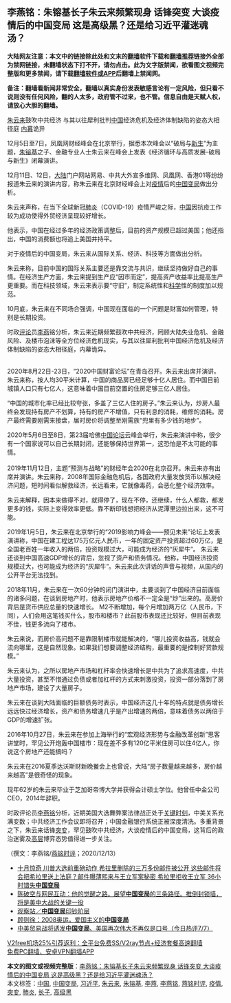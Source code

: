  <h2>李燕铭：朱镕基长子朱云来频繁现身 话锋突变 大谈疫情后的中国变局 这是高级黑？还是给习近平灌迷魂汤？</h2> <p class="notice"><b>大陆网友注意：本文中的链接除此处和文末的<a href="https://github.com/bannedbook/fanqiang" >翻墙</a>软件下载和<a href="https://github.com/killgcd/justmysocks/blob/master/README.md">翻墙推荐</a>链接外全部为禁网链接，未翻墙状态下打不开，请勿点击。此为文字版禁闻，欲看图文视频完整版和更多禁闻，请下载<a href="https://github.com/bannedbook/fanqiang">翻墙软件或APP</a>后翻墙上禁闻网。</p><p>备注：翻墙看新闻非常安全，翻墙以真实身份发表敏感言论有一定风险，但只看不说则没有任何风险，翻的人太多，政府管不过来，也不管。信息自由是天赋人权，请放心大胆的翻墙。</b></p>  <div class="entry">  <p></p> <p><a href="https://www.bannedbook.org/bnews/tag/%e6%9c%b1%e4%ba%91%e6%9d%a5/" class="st_tag internal_tag" rel="tag" title="标签 朱云来 下的日志">朱云来</a>鼓吹中共经济 与其以往犀利批判<span class='wp_keywordlink_affiliate'><a href="https://www.bannedbook.org/" title="中国" target="_blank">中国</a></span>经济危机及经济体制缺陷的姿态大相径庭 <span class='wp_keywordlink_affiliate'><a href="https://www.bannedbook.org/bnews/ccpdope/" title="中共高层内幕" target="_blank">内幕</a></span>诡异</p> <p>12月5日至7日&#65292;凤凰网财经峰会在北京举行&#65292;据悉本次峰会以&#8220;破局与<span class='wp_keywordlink'><a href="https://www.bannedbook.org/forum2/topic1642.html" title="正见网《新生》" target="_blank">新生</a></span>&#8221;为主题&#65292;<a href="https://www.bannedbook.org/bnews/tag/%e6%9c%b1%e9%95%95%e5%9f%ba/" class="st_tag internal_tag" rel="tag" title="标签 朱镕基 下的日志">朱镕基</a>之子&#12289;金融专业人士朱云来在峰会上发表&#12298;经济循环与高质发展-破局与新生&#12299;闭幕演讲&#12290;</p> <p>   12月11日&#12289;12日&#65292;<span class='wp_keywordlink_affiliate'><a href="https://www.bannedbook.org/" title="大陆" target="_blank">大陆</a></span>门户网站网易&#12289;中共大外宣多维网&#12289;凤凰网&#12289;香港01等纷纷报道朱云来的演讲内容&#65292;称朱云来在北京财经峰会上对<a href="https://www.bannedbook.org/bnews/tag/%E7%96%AB%E6%83%85/" class="st_tag internal_tag" rel="tag" title="标签 疫情 下的日志">疫情</a>后的<a href="https://www.bannedbook.org/bnews/tag/%E4%B8%AD%E5%9B%BD%E5%8F%98%E5%B1%80/" class="st_tag internal_tag" rel="tag" title="标签 中国变局 下的日志">中国变局</a>做出分析&#12290;</p> <p>朱云来声称&#65292;在当下全球新冠<a href="https://www.bannedbook.org/bnews/tag/%e8%82%ba%e7%82%8e/" class="st_tag internal_tag" rel="tag" title="标签 肺炎 下的日志">肺炎</a>&#65288;COVID-19&#65289;疫情严峻之际&#65292;<a href="https://www.bannedbook.org/bnews/tag/%E4%B8%AD%E5%9B%BD/" class="st_tag internal_tag" rel="tag" title="标签 中国 下的日志">中国</a>因抗疫工作较为成功使得外贸经济呈现较好增长&#12290;</p> <p>他表示&#65292;中国在经过多年的经济政策调整后&#65292;目前的资产规模已超过美国&#65307;他还指出&#65292;中国的消费额也将追上美国并持平&#12290;</p>  <p>对于疫情后的中国变局&#65292;朱云来从国际关系&#12289;经济&#12289;科技等方面做出分析&#12290;</p> <p>朱云来称&#65292;目前中国的国际关系主要还是靠交流与共识&#65292;继续坚持做好自己的事情&#12290;在经济生产方面&#65292;朱云来提到生产应&#8220;因市而定&#8221;&#65292;提高资产收益率比提高生产更重要&#12290;而在科技领域&#65292;朱云来表示要&#8220;守旧&#8221;&#65292;制定系统性和<span class='wp_keywordlink'><a href="https://www.bannedbook.org/forum11/topic309.html" title="禁片：“科学”的棍子" target="_blank">科学</a></span>性的制度加以规范&#12290;</p> <p>10月底&#65292;朱云来在不同场合强调&#65292;中国现在面临的一个问题是财富如何管理&#65292;特别是长期投资&#12290;</p> <p>时政<span class='wp_keywordlink_affiliate'><a href="https://www.bannedbook.org/bnews/comments/" title="新闻评论" target="_blank">评论</a></span>员<a href="https://www.bannedbook.org/bnews/tag/%e6%9d%8e%e7%87%95/" class="st_tag internal_tag" rel="tag" title="标签 李燕 下的日志">李燕</a>铭分析&#65292;朱云来近期频繁鼓吹中共经济&#65292;罔顾大陆失业危机&#12289;金融风险&#12289;及楼市泡沫等全方位经济危机现实&#65292;与其以往犀利批判中国经济危机及经济体制缺陷的姿态大相径庭&#65292;内幕诡异&#12290;<br />&nbsp;</p> <p>   2020年8月22日-23日&#65292;&#8220;2020中国财富论坛&#8221;在青岛召开&#12290;朱云来出席并演讲&#12290;朱云来称&#65292;按人均30平米计算&#65292;中国的商品房已经足够十亿人居住&#12290;而中国目前城镇人口只有七亿人&#65292;这意味着中国目前空置的住房足够三亿人居住&#12290;</p> <p>&#8220;中国的城市化率已经比较夸张&#65292;多盖了三亿人住的房子&#12290;&#8221;朱云来认为&#65292;炒房人最终会发现持有房产不划算&#65292;持有的房产不增值&#65292;只有利息的消耗&#65292;维修的消耗&#12290;房产最终需要刚需来接盘&#65292;届时房价将调整至刚需族&#8220;兜里有多少钱的地步&#8221;&#12290;</p>  <p>2020年5月6日至8日&#65292;第23届哈佛<span class='wp_keywordlink'><a href="https://www.bannedbook.org/forum21/" title="自由中国论坛" target="_blank">中国论坛</a></span>云峰会举行&#65292;朱云来演讲中称&#65292;很少有一个国家说可以自己长期封闭&#65292;还能够保持世界第一&#65292;这恐怕是不太可能的事情&#12290;<br />&nbsp;<br />2019年11月12日&#65292;主题&#8220;预测与战略&#8221;的财经年会2020在北京召开&#12290;朱云来亦有出席并演讲&#12290;朱云来称&#65292;2008年国际金融危机后&#65292;各国政府大量发放货币以解决经济问题&#65292;短时间看似解救经济&#65292;长远看来&#65292;它就像毒药&#65292;会恶化整个经济效率&#12290; </p> <p>朱云来解释&#65292;因本来做得不对&#65292;就得停了&#65292;现在不停&#65292;还继续&#65292;什么人都救&#65292;都发更多的钱&#65292;实际上变得效率更低&#12290;靠不断印钱想把经济从泥潭里边拉出来&#65292;这不可能&#12290;</p> <p>   2019年1月5日&#65292;朱云来在北京举行的&#8220;2019影响力峰会&#8212;&#8212;预见未来&#8221;论坛上发表演讲称&#65292;中国在建工程达175万亿元人民币&#65292;一年的固定资产投资超过60万亿&#65292;是全国老百姓一年收入的两倍&#65292;投资规模过大&#65292;可能成为经济的&#8220;灰犀牛&#8221;&#12290; 朱云来还谈到中国高速GDP增长的背后&#65292;忽视了资产和债务情况&#12290;他称&#65292;中国经济投资规模过大&#65292;也可能成为经济的&#8220;灰犀牛&#8221;&#12290;朱云来此次讲话的声音与视频&#65292;从国内的公开平台无法找到&#12290;</p> <p>2018年11月&#65292;朱云来在一次60分钟的闭门演讲中&#65292;主要谈到了中国经济目前面临的诸多问题&#65292;在谈到房地产时&#65292;他表示房地产价格不一定全是&#8220;炒&#8221;出来的&#12290;高房价背后是货币供应总量的快速增长&#12290; M2不断增加&#65292;每个月增加两万亿&#65288;人民币&#65292;下同&#65289;&#65292;人们会用这笔钱买什么&#65292;股市和楼市&#65311;此前股市表现还比较好&#65292;但目前表现不佳&#65292;钱更多流向了楼市&#12290;</p> <p>朱云来说&#65292;而房价高问题不是靠限制楼市就能解决的&#65292;&#8220;哪儿投资收益高&#65292;钱就会流向哪里&#65292;这是自然现象&#12290;如果我们想要调整经济结构&#65292;最重要的是控制好贷款规模&#12290;&#8221; </p> <p>朱云来认为&#65292;之所以房地产市场和杠杆率会快速增长是中共为了追求高速度&#65292;中共大量投资&#65292;甚至不惜通过负债或者加杠杆的方式来刺激投资&#65292;投资一部分落到了房地产市场&#65292;建设了大量房子&#12290;</p>  <p>朱云来在谈到大陆面临的巨额债务时表示&#65292;中国经济这几十年的特点就是债务增长远远快过经济增长&#65292;资产和债务增速几乎是产出增速的两倍&#65292;意味着债务以两倍于GDP的增速扩张&#12290;</p> <p>   2016年10月27日&#65292;朱云来在参加上海举行的&#8220;宏观经济形势与金融改革创新&#8221;思客讲堂时&#65292;罕见公开炮轰中国楼市&#65306;现在差不多有120亿平米住房可以住4亿人&#65292;你说这个房地产还能搞吗&#65311;</p> <p>朱云来在2016夏季达沃斯财新晚餐会上也曾说&#65292;大陆&#8220;房子数量越来越多&#65292;房价越来越高&#8221;是很奇怪的现象&#12290;</p> <p>现年62岁的朱云来毕业于芝加哥帝博大学并获得会计硕士学位&#12290;他曾任中金公司CEO&#65292;2014年辞职&#12290;</p> <p>时政评论员<a href="https://www.bannedbook.org/bnews/tag/%e6%9d%8e%e7%87%95%e9%93%ad/" class="st_tag internal_tag" rel="tag" title="标签 李燕铭 下的日志">李燕铭</a>分析&#65292;近期美国大选舞弊案法律战正处于<span class='wp_keywordlink'><a href="https://www.bannedbook.org/forum2/topic151.html" title="关键时刻：李鹏日记" target="_blank">关键时刻</a></span>&#65292;中美关系充满变数&#65307;中共经济工作会议即将召开&#65307;中国金融银行系统正被深度清洗&#12290;多重背景之下&#65292;朱云来话锋<a href="https://www.bannedbook.org/bnews/tag/%E7%AA%81%E5%8F%98/" class="st_tag internal_tag" rel="tag" title="标签 突变 下的日志">突变</a>&#65292;罕见鼓吹中共经济&#65292;大谈疫情后的中国变局&#65292;这背后的政治迷雾及<span class='wp_keywordlink_affiliate'><a href="https://www.bannedbook.org/bnews/ccpdope/" title="中共高层内幕" target="_blank">高层</a></span>博弈态势值得进一步关注&#12290;</p> <p>&#65288;撰文&#65306;李燕铭/<a href="https://www.bannedbook.org/bnews/tag/%e7%87%95%e9%93%ad%e6%97%b6%e8%af%84/" class="st_tag internal_tag" rel="tag" title="标签 燕铭时评 下的日志">燕铭时评</a>&#65307;2020/12/13&#65289; </p>  <ul class='op-related-articles' title='相关阅读'> <li><a href='https://www.bannedbook.org/bnews/comments/20201013/1412998.html' target='_blank'>十月惊奇 川普大选前重磅动作 希拉里删除的三万多份邮件被公开 这些邮件将会把希拉里送上法庭？邮件曝薄熙来与王立军案秘密 希拉里拒收王立军 36小时错失<b>中国变局</b></a></li> <li><a href='https://www.bannedbook.org/bnews/bannedvideo/20200630/1353234.html' target='_blank'>陈破空与网民互动：他的觉醒之路。展望<b>中国变局</b>的三条路径。推倒封锁墙，将是美中大战的关键一役</a></li> <li><a href='https://www.bannedbook.org/bnews/baitai/20200515/1329114.html' target='_blank'>观察站／<b>中国变局</b>印钞阶层</a></li> <li><a href='https://www.bannedbook.org/bnews/baitai/20080420/1017758.html' target='_blank'>顾则徐&#65306;2008奥运&#65292;爱国主义的<b>中国变局</b></a></li> <li><a href='https://www.bannedbook.org/bnews/bannedvideo/20180708/968485.html' target='_blank'>中美贸易战将诱发<b>中国变局</b>、美国再次伟大不再仅是口号（今日热评7/7）</a></li> </ul> <p class="texttj"> <a href="https://github.com/bannedbook/fanqiang/wiki/V2ray%E6%9C%BA%E5%9C%BA" target="_blank">V2free机场25%引荐返利：全平台免费SS/V2ray节点+经济套餐高速翻墙</a><br/> <a href="https://github.com/bannedbook/fanqiang/wiki/%E7%A6%81%E9%97%BB%E7%BD%91%E5%AE%89%E5%8D%93%E7%BF%BB%E5%A2%99%E6%96%B0%E9%97%BBAPP" target="_blank">免费PC翻墙、安卓VPN翻墙APP</a></p><p> </p><a name='sharetosocial'></a>       <div><b>本文的图文或视频完整版</b>：<a href='https://www.bannedbook.org/bnews/comments/20201216/1448996.html'>李燕铭：朱镕基长子朱云来频繁现身 话锋突变 大谈疫情后的中国变局 这是高级黑？还是给习近平灌迷魂汤？</a></div>  </div><!--END ENTRY--> <div class="postfooter"> <div>本文标签：<a href="https://www.bannedbook.org/bnews/tag/%E4%B8%AD%E5%9B%BD/" rel="tag">中国</a>, <a href="https://www.bannedbook.org/bnews/tag/%E4%B8%AD%E5%9B%BD%E5%8F%98%E5%B1%80/" rel="tag">中国变局</a>, <a href="https://www.bannedbook.org/bnews/tag/%e4%b9%a0%e8%bf%91%e5%b9%b3/" rel="tag">习近平</a>, <a href="https://www.bannedbook.org/bnews/tag/%e6%9c%b1%e4%ba%91%e6%9d%a5/" rel="tag">朱云来</a>, <a href="https://www.bannedbook.org/bnews/tag/%e6%9c%b1%e9%95%95%e5%9f%ba/" rel="tag">朱镕基</a>, <a href="https://www.bannedbook.org/bnews/tag/%e6%9d%8e%e7%87%95/" rel="tag">李燕</a>, <a href="https://www.bannedbook.org/bnews/tag/%e6%9d%8e%e7%87%95%e9%93%ad/" rel="tag">李燕铭</a>, <a href="https://www.bannedbook.org/bnews/tag/%e7%87%95%e9%93%ad%e6%97%b6%e8%af%84/" rel="tag">燕铭时评</a>, <a href="https://www.bannedbook.org/bnews/tag/%E7%96%AB%E6%83%85/" rel="tag">疫情</a>, <a href="https://www.bannedbook.org/bnews/tag/%E7%AA%81%E5%8F%98/" rel="tag">突变</a>, <a href="https://www.bannedbook.org/bnews/tag/%e8%82%ba%e7%82%8e/" rel="tag">肺炎</a>, <a href="https://www.bannedbook.org/bnews/tag/%E9%95%BF%E5%AD%90/" rel="tag">长子</a>, <a href="https://www.bannedbook.org/bnews/tag/%E9%AB%98%E7%BA%A7%E9%BB%91/" rel="tag">高级黑</a></div>  </div><!--END POSTFOOTER--> 
